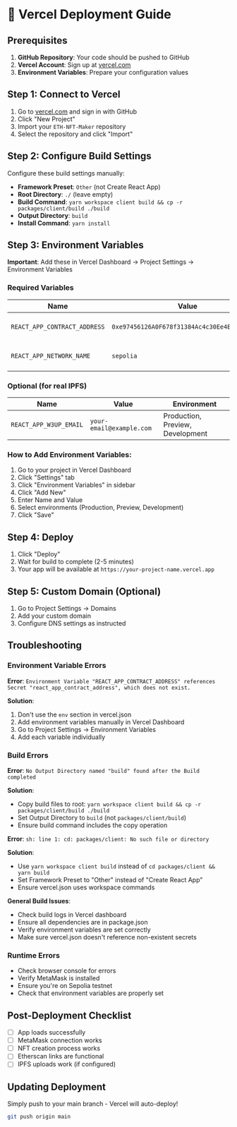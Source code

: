 # 🚀 Vercel Deployment Guide

## Prerequisites

1. **GitHub Repository**: Your code should be pushed to GitHub
2. **Vercel Account**: Sign up at [vercel.com](https://vercel.com)
3. **Environment Variables**: Prepare your configuration values

## Step 1: Connect to Vercel

1. Go to [vercel.com](https://vercel.com) and sign in with GitHub
2. Click "New Project"
3. Import your `ETH-NFT-Maker` repository
4. Select the repository and click "Import"

## Step 2: Configure Build Settings

Configure these build settings manually:

- **Framework Preset**: `Other` (not Create React App)
- **Root Directory**: `./` (leave empty)
- **Build Command**: `yarn workspace client build && cp -r packages/client/build ./build`
- **Output Directory**: `build`
- **Install Command**: `yarn install`

## Step 3: Environment Variables

**Important**: Add these in Vercel Dashboard → Project Settings → Environment Variables

### Required Variables

| Name | Value | Environment |
|------|-------|-------------|
| `REACT_APP_CONTRACT_ADDRESS` | `0xe97456126A0F678f31384Ac4c30Ee4B3EA16E615` | Production, Preview, Development |
| `REACT_APP_NETWORK_NAME` | `sepolia` | Production, Preview, Development |

### Optional (for real IPFS)

| Name | Value | Environment |
|------|-------|-------------|
| `REACT_APP_W3UP_EMAIL` | `your-email@example.com` | Production, Preview, Development |

### How to Add Environment Variables:

1. Go to your project in Vercel Dashboard
2. Click "Settings" tab
3. Click "Environment Variables" in sidebar
4. Click "Add New"
5. Enter Name and Value
6. Select environments (Production, Preview, Development)
7. Click "Save"

## Step 4: Deploy

1. Click "Deploy"
2. Wait for build to complete (2-5 minutes)
3. Your app will be available at `https://your-project-name.vercel.app`

## Step 5: Custom Domain (Optional)

1. Go to Project Settings → Domains
2. Add your custom domain
3. Configure DNS settings as instructed

## Troubleshooting

### Environment Variable Errors

**Error**: `Environment Variable "REACT_APP_CONTRACT_ADDRESS" references Secret "react_app_contract_address", which does not exist.`

**Solution**:
1. Don't use the `env` section in vercel.json
2. Add environment variables manually in Vercel Dashboard
3. Go to Project Settings → Environment Variables
4. Add each variable individually

### Build Errors

**Error**: `No Output Directory named "build" found after the Build completed`

**Solution**:
- Copy build files to root: `yarn workspace client build && cp -r packages/client/build ./build`
- Set Output Directory to `build` (not `packages/client/build`)
- Ensure build command includes the copy operation

**Error**: `sh: line 1: cd: packages/client: No such file or directory`

**Solution**:
- Use `yarn workspace client build` instead of `cd packages/client && yarn build`
- Set Framework Preset to "Other" instead of "Create React App"
- Ensure vercel.json uses workspace commands

**General Build Issues**:
- Check build logs in Vercel dashboard
- Ensure all dependencies are in package.json
- Verify environment variables are set correctly
- Make sure vercel.json doesn't reference non-existent secrets

### Runtime Errors

- Check browser console for errors
- Verify MetaMask is installed
- Ensure you're on Sepolia testnet
- Check that environment variables are properly set

## Post-Deployment Checklist

- [ ] App loads successfully
- [ ] MetaMask connection works
- [ ] NFT creation process works
- [ ] Etherscan links are functional
- [ ] IPFS uploads work (if configured)

## Updating Deployment

Simply push to your main branch - Vercel will auto-deploy!

```bash
git push origin main
```
